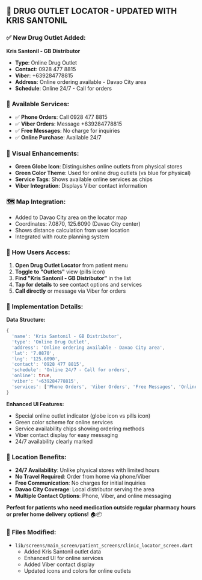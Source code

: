 ## 🏪 **DRUG OUTLET LOCATOR - UPDATED WITH KRIS SANTONIL**

### ✅ **New Drug Outlet Added:**

**Kris Santonil - GB Distributor**
- **Type**: Online Drug Outlet
- **Contact**: 0928 477 8815  
- **Viber**: +639284778815
- **Address**: Online ordering available - Davao City area
- **Schedule**: Online 24/7 - Call for orders

### 📱 **Available Services:**
- ✅ **Phone Orders**: Call 0928 477 8815
- ✅ **Viber Orders**: Message +639284778815  
- ✅ **Free Messages**: No charge for inquiries
- ✅ **Online Purchase**: Available 24/7

### 🎨 **Visual Enhancements:**
- **Green Globe Icon**: Distinguishes online outlets from physical stores
- **Green Color Theme**: Used for online drug outlets (vs blue for physical)
- **Service Tags**: Shows available online services as chips
- **Viber Integration**: Displays Viber contact information

### 🗺️ **Map Integration:**
- Added to Davao City area on the locator map
- Coordinates: 7.0870, 125.6090 (Davao City center)
- Shows distance calculation from user location
- Integrated with route planning system

### 💊 **How Users Access:**
1. **Open Drug Outlet Locator** from patient menu
2. **Toggle to "Outlets"** view (pills icon)  
3. **Find "Kris Santonil - GB Distributor"** in the list
4. **Tap for details** to see contact options and services
5. **Call directly** or message via Viber for orders

### 🔄 **Implementation Details:**

**Data Structure:**
```dart
{
  'name': 'Kris Santonil - GB Distributor',
  'type': 'Online Drug Outlet', 
  'address': 'Online ordering available - Davao City area',
  'lat': '7.0870',
  'lng': '125.6090',
  'contact': '0928 477 8815',
  'schedule': 'Online 24/7 - Call for orders',
  'online': true,
  'viber': '+639284778815',
  'services': ['Phone Orders', 'Viber Orders', 'Free Messages', 'Online Purchase']
}
```

**Enhanced UI Features:**
- Special online outlet indicator (globe icon vs pills icon)
- Green color scheme for online services
- Service availability chips showing ordering methods
- Viber contact display for easy messaging
- 24/7 availability clearly marked

### 📍 **Location Benefits:**
- **24/7 Availability**: Unlike physical stores with limited hours
- **No Travel Required**: Order from home via phone/Viber
- **Free Communication**: No charges for initial inquiries  
- **Davao City Coverage**: Local distributor serving the area
- **Multiple Contact Options**: Phone, Viber, and online messaging

**Perfect for patients who need medication outside regular pharmacy hours or prefer home delivery options!** 🏠📦

### 🔧 **Files Modified:**
- `lib/screens/main_screen/patient_screens/clinic_locator_screen.dart`
  - Added Kris Santonil outlet data
  - Enhanced UI for online services
  - Added Viber contact display
  - Updated icons and colors for online outlets